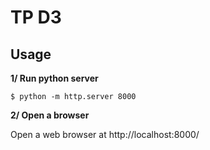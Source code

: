 # TP D3

## Usage

**1/ Run python server**

```console
$ python -m http.server 8000
```

**2/ Open a browser**

Open a web browser at http://localhost:8000/
